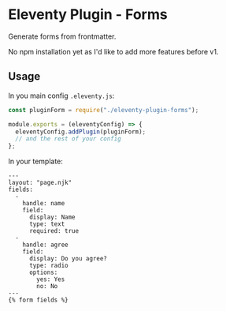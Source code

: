# Eleventy Plugin - Forms

Generate forms from frontmatter.

No npm installation yet as I'd like to add more features before v1. 
## Usage

In you main config `.eleventy.js`: 

```js
const pluginForm = require("./eleventy-plugin-forms");

module.exports = (eleventyConfig) => {
  eleventyConfig.addPlugin(pluginForm);
  // and the rest of your config
};
```
In your template:

```
---
layout: "page.njk"
fields: 
  -
    handle: name
    field:
      display: Name
      type: text
      required: true
  -
    handle: agree
    field:
      display: Do you agree?
      type: radio
      options: 
        yes: Yes
        no: No        
---
{% form fields %}
```

